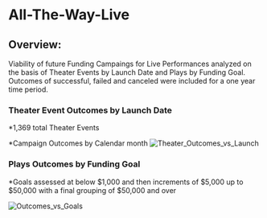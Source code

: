 # All-The-Way-Live

## Overview:

Viability of future Funding Campaings for Live Performances analyzed on the basis of Theater Events by Launch Date and Plays by Funding Goal.  Outcomes of successful, failed and canceled were included for a one year time period.

### Theater Event Outcomes by Launch Date
*1,369 total Theater Events

*Campaign Outcomes by Calendar month
![Theater_Outcomes_vs_Launch](https://user-images.githubusercontent.com/98665941/161451451-f39aa73c-12af-40fa-86be-9a994c7d1dca.png)

### Plays Outcomes by Funding Goal
*Goals assessed at below $1,000 and then increments of $5,000 up to $50,000 with a final grouping of $50,000 and over

![Outcomes_vs_Goals](https://user-images.githubusercontent.com/98665941/161451719-fb54acdd-e906-456c-97a5-90c4fe0200d8.png)

